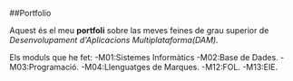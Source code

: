 ##Portfolio

Aquest és el meu **portfoli** sobre las meves feines de grau superior de *Desenvolupament d'Aplicacions Multiplataforma(DAM).*

Els moduls que he fet:
-M01:Sistemes Informàtics
-M02:Base de Dades.
-M03:Programació.
-M04:Llenguatges de Marques.
-M12:FOL.
-M13:EIE.
